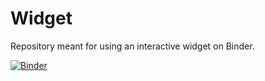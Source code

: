 # Widget

Repository meant for using an interactive widget on Binder.

[![Binder](https://mybinder.org/badge_logo.svg)](https://mybinder.org/v2/gh/Benjamin-Rahm/widget/master?filepath=Project.ipynb)
